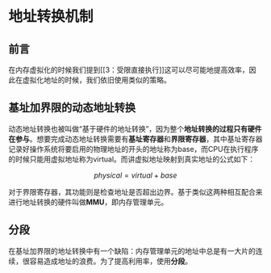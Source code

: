 # 地址转换机制

## 前言

在内存虚拟化的时候我们提到[[3：受限直接执行]]这可以尽可能地提高效率，因此在虚拟化地址的时候，我们依旧使用类似的策略。

## 基址加界限的动态地址转换

动态地址转换也被叫做“基于硬件的地址转换”，因为整个**地址转换的过程只有硬件在参与**。想要完成动态地址转换需要有**基址寄存器**和**界限寄存器**，其中基址寄存器记录好操作系统将要启用的物理地址的开头的地址称为base，而CPU在执行程序的时候只能用虚拟地址称为virtual。而讲虚拟地址映射到真实地址的公式如下：

$$
physical = virtual + base
$$

对于界限寄存器，其功能则是检查地址是否超出边界。基于类似这两种相互配合来进行地址转换的硬件叫做**MMU**，即内存管理单元。

## 分段

在基址加界限的地址转换中有一个缺陷：内存管理单元的地址中总是有一大片的连续，很容易造成地址的浪费。为了提高利用率，使用**分段**。
